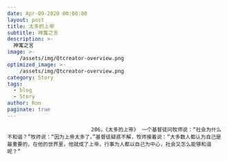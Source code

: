 ```yaml
---
date: Apr-09-2020 00:00:00
layout: post
title: 太多的上帝
subtitle: 神寓之言
description: >-
  神寓之言
image: >-
    /assets/img/Qtcreator-overview.png
optimized_image: >-
    /assets/img/Qtcreator-overview.png
category: Story
tags:
  - blog
  - Story
author: Ron
paginate: true
---
```


							　　206，《太多的上帝》 一个基督徒问牧师说：“社会为什么不和谐？”牧师说：“因为上帝太多了。”基督徒疑惑不解，牧师接着说：“大多数人都认为自己是最重要的，在他的世界里，他就成了上帝，行事为人都以自己为中心，社会又怎么能够和谐呢？”
							
							
						